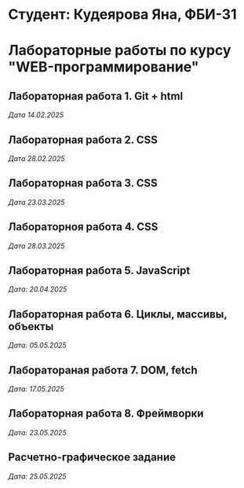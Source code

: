# Cтудент: Кудеярова Яна, ФБИ-31

# Лабораторные работы по курсу "WEB-программирование"

## Лабораторная работа 1. Git + html

*Дата 14.02.2025* 

## Лабораторная работа 2. CSS

*Дата 28.02.2025*

## Лабораторная работа 3. CSS

*Дата 23.03.2025*

## Лабораторноя работа 4. CSS

*Дата 28.03.2025*

## Лабораторная работа 5. JavaScript

*Дата: 20.04.2025*

## Лабораторная работа 6. Циклы, массивы, объекты
*Дата: 05.05.2025*

## Лаборатораная работа 7. DOM, fetch
*Дата: 17.05.2025*

## Лабораторная работа 8. Фреймворки
*Дата: 23.05.2025*

## Расчетно-графическое задание
*Дата: 25.05.2025*